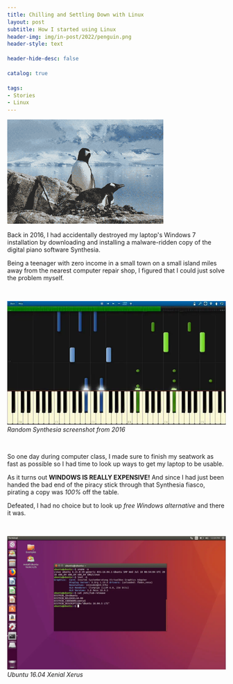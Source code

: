 ```yaml
---
title: Chilling and Settling Down with Linux
layout: post
subtitle: How I started using Linux
header-img: img/in-post/2022/penguin.png
header-style: text

header-hide-desc: false

catalog: true

tags:
- Stories
- Linux
---
```


![Penguins chilling](/img/in-post/2022/penguin.png)

Back in 2016, I had accidentally destroyed my laptop's Windows 7 installation by downloading and installing a malware-ridden copy
of the digital piano software Synthesia. <!--more-->

Being a teenager with zero income in a small town on a small island miles away from the nearest computer repair shop, I
figured that I could just solve the problem myself.

<br>

![Synthesia Screenshot](/assets/pics/synthesia.webp)
*Random Synthesia screenshot from 2016*

<br>

So one day during computer class, I made sure to finish my seatwork as fast as possible so I had time to look up ways to 
get my laptop to be usable.

As it turns out **WINDOWS IS REALLY EXPENSIVE!** And since I had just been handed the bad end of the piracy stick through that
Synthesia fiasco, pirating a copy was *100%* off the table.

Defeated, I had no choice but to look up *free Windows alternative* and there it was. 

<br>

![Ubuntu 16.04](/assets/pics/buntu.webp)
*Ubuntu 16.04 Xenial Xerus*

<br>